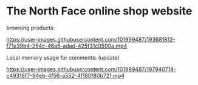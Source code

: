 # The North Face online shop website


browsing products:

https://user-images.githubusercontent.com/101999487/193681812-f71e39b4-254c-46a5-adad-425f31c0500a.mp4

Local memory usage for comments: (update)

https://user-images.githubusercontent.com/101999487/197940714-c49318f7-94eb-4f56-a552-4f180f80b721.mp4

